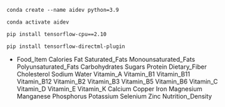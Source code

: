 ```
conda create --name aidev python=3.9
```

```
conda activate aidev
```

```
pip install tensorflow-cpu==2.10
```

```
pip install tensorflow-directml-plugin
```

- Food_Item Calories Fat Saturated_Fats Monounsaturated_Fats Polyunsaturated_Fats Carbohydrates Sugars Protein Dietary_Fiber Cholesterol Sodium Water Vitamin_A Vitamin_B1 Vitamin_B11 Vitamin_B12 Vitamin_B2 Vitamin_B3 Vitamin_B5 Vitamin_B6 Vitamin_C Vitamin_D Vitamin_E Vitamin_K Calcium Copper Iron Magnesium Manganese Phosphorus Potassium Selenium Zinc Nutrition_Density
